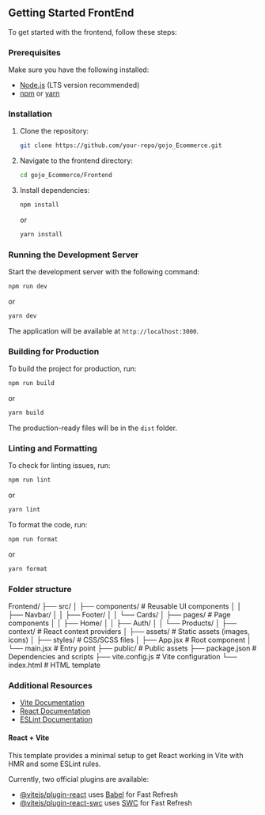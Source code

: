 
## Getting Started FrontEnd

To get started with the frontend, follow these steps:

### Prerequisites

Make sure you have the following installed:

- [Node.js](https://nodejs.org/) (LTS version recommended)
- [npm](https://www.npmjs.com/) or [yarn](https://yarnpkg.com/)

### Installation

1. Clone the repository:
    ```bash
    git clone https://github.com/your-repo/gojo_Ecommerce.git
    ```
2. Navigate to the frontend directory:
    ```bash
    cd gojo_Ecommerce/Frontend
    ```
3. Install dependencies:
    ```bash
    npm install
    ```
    or
    ```bash
    yarn install
    ```

### Running the Development Server

Start the development server with the following command:
```bash
npm run dev
```
or
```bash
yarn dev
```

The application will be available at `http://localhost:3000`.

### Building for Production

To build the project for production, run:
```bash
npm run build
```
or
```bash
yarn build
```

The production-ready files will be in the `dist` folder.

### Linting and Formatting

To check for linting issues, run:
```bash
npm run lint
```
or
```bash
yarn lint
```

To format the code, run:
```bash
npm run format
```
or
```bash
yarn format
```
### Folder structure 

Frontend/
├── src/
│   ├── components/        # Reusable UI components
│   │   ├── Navbar/
│   │   ├── Footer/
│   │   └── Cards/
│   ├── pages/            # Page components
│   │   ├── Home/
│   │   ├── Auth/
│   │   └── Products/
│   ├── context/          # React context providers
│   ├── assets/           # Static assets (images, icons)
│   ├── styles/           # CSS/SCSS files
│   ├── App.jsx          # Root component
│   └── main.jsx         # Entry point
├── public/              # Public assets
├── package.json         # Dependencies and scripts
├── vite.config.js      # Vite configuration
└── index.html          # HTML template

### Additional Resources

- [Vite Documentation](https://vitejs.dev/)
- [React Documentation](https://reactjs.org/)
- [ESLint Documentation](https://eslint.org/)

#### React + Vite

This template provides a minimal setup to get React working in Vite with HMR and some ESLint rules.

Currently, two official plugins are available:

- [@vitejs/plugin-react](https://github.com/vitejs/vite-plugin-react/blob/main/packages/plugin-react/README.md) uses [Babel](https://babeljs.io/) for Fast Refresh
- [@vitejs/plugin-react-swc](https://github.com/vitejs/vite-plugin-react-swc) uses [SWC](https://swc.rs/) for Fast Refresh